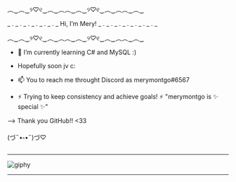︵‿︵‿୨♡୧‿︵‿︵︵‿︵‿୨♡୧‿︵‿︵︵‿︵‿

_ . _ . _ . _ . _ . _ . _ Hi, I’m Mery! _ . _ . _ . _ . _ . _ . _ . _

︵‿︵‿୨♡୧‿︵‿︵︵‿︵‿୨♡୧‿︵‿︵︵‿︵‿

- 🌱 I’m currently learning C# and MySQL :)
- Hopefully soon jv c:

- 📫 You to reach me throught Discord as merymontgo#6567

- ⚡ Trying to keep consistency and achieve goals! ⚡
"merymontgo is ✨ special ✨"

--> Thank you GitHub!! <33

(づ˶•༝•˶)づ♡

____________________________________________________________
![giphy](https://user-images.githubusercontent.com/117637409/201648600-29698af8-ee4c-49ff-8fa5-b9ac5ac62550.gif)
____________________________________________________________
